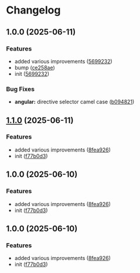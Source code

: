 # Changelog

## 1.0.0 (2025-06-11)


### Features

* added various improvements ([5699232](https://github.com/OGS-GmbH/linter/commit/56992320e7838339a13015bf90c598b640cbe510))
* bump ([ce258ae](https://github.com/OGS-GmbH/linter/commit/ce258ae576c13d81616928f369cd140a2ad397da))
* init ([5699232](https://github.com/OGS-GmbH/linter/commit/56992320e7838339a13015bf90c598b640cbe510))


### Bug Fixes

* **angular:** directive selector camel case ([b094821](https://github.com/OGS-GmbH/linter/commit/b09482138d484fa80bde62c0064103304f4c10aa))

## [1.1.0](https://github.com/OGS-GmbH/linter/compare/linter-v1.0.0...linter-v1.1.0) (2025-06-11)


### Features

* added various improvements ([8fea926](https://github.com/OGS-GmbH/linter/commit/8fea92639bd4690135d90999b14dd6b33982f32d))
* init ([f77b0d3](https://github.com/OGS-GmbH/linter/commit/f77b0d393db3bff11c8667cd00a38ebc0639c482))

## 1.0.0 (2025-06-10)


### Features

* added various improvements ([8fea926](https://github.com/OGS-GmbH/linter/commit/8fea92639bd4690135d90999b14dd6b33982f32d))
* init ([f77b0d3](https://github.com/OGS-GmbH/linter/commit/f77b0d393db3bff11c8667cd00a38ebc0639c482))

## 1.0.0 (2025-06-10)


### Features

* added various improvements ([8fea926](https://github.com/OGS-GmbH/linter/commit/8fea92639bd4690135d90999b14dd6b33982f32d))
* init ([f77b0d3](https://github.com/OGS-GmbH/linter/commit/f77b0d393db3bff11c8667cd00a38ebc0639c482))
